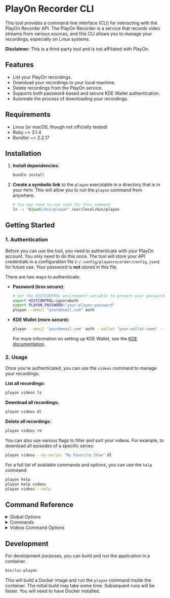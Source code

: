 # PlayOn Recorder CLI

This tool provides a command-line interface (CLI) for interacting with the PlayOn Recorder API. The PlayOn Recorder is a service that records video streams from various sources, and this CLI allows you to manage your recordings, especially on Linux systems.

**Disclaimer:** This is a third-party tool and is not affiliated with PlayOn.

## Features

*   List your PlayOn recordings.
*   Download your recordings to your local machine.
*   Delete recordings from the PlayOn service.
*   Supports both password-based and secure KDE Wallet authentication.
*   Automate the process of downloading your recordings.

## Requirements

*   Linux (or macOS, though not officially tested)
*   Ruby ~> 3.1.4
*   Bundler ~> 2.2.17

## Installation

1.  **Install dependencies:**
    ```bash
    bundle install
    ```

2.  **Create a symbolic link** to the `playon` executable in a directory that is in your `PATH`. This will allow you to run the `playon` command from anywhere.
    ```bash
    # You may need to use sudo for this command
    ln -s "$(pwd)/bin/playon" /usr/local/bin/playon
    ```

## Getting Started

### 1. Authentication

Before you can use the tool, you need to authenticate with your PlayOn account. You only need to do this once. The tool will store your API credentials in a configuration file (`~/.config/playonrecorder/config.json`) for future use. Your password is **not** stored in this file.

There are two ways to authenticate:

*   **Password (less secure):**
    ```bash
    # Set the HISTCONTROL environment variable to prevent your password from being saved in your shell history
    export HISTCONTROL=ignoreboth
    export PLAYON_PASSWORD="your-playon-password"
    playon --email "your@email.com" auth
    ```

*   **KDE Wallet (more secure):**
    ```bash
    playon --email "your@email.com" auth --wallet "your-wallet-name" --folder "your-folder-name"
    ```
    For more information on setting up KDE Wallet, see the [KDE documentation](https://docs.kde.org/stable5/en/kwalletmanager/kwallet5/introduction.html).

### 2. Usage

Once you're authenticated, you can use the `videos` command to manage your recordings.

**List all recordings:**

```bash
playon videos ls
```

**Download all recordings:**

```bash
playon videos dl
```

**Delete all recordings:**

```bash
playon videos rm
```

You can also use various flags to filter and sort your videos. For example, to download all episodes of a specific series:

```bash
playon videos --by-series "My Favorite Show" dl
```

For a full list of available commands and options, you can use the `help` command:

```bash
playon help
playon help videos
playon videos --help
```

## Command Reference

<details>
<summary>Global Options</summary>

```
-c, --config=arg - config file (default: /home/jimconn/.config/playonrecorder/config.json)
--email=arg      - Email address used to auth to PlayOn Recorder (default: none)
--help           - Show this message
--verbose=arg    - Verbosity level (default: none)
```
</details>

<details>
<summary>Commands</summary>

*   `auth`: Manage credential management to the PlayOn Recorder
*   `videos`: Manage videos on the PlayOn Recorder
*   `help`: Shows a list of commands or help for one command

</details>

<details>
<summary>Videos Command Options</summary>

```
-a, --[no-]all     - show all videos (default: enabled)
--by-season=arg    - just show videos from this season(s) (may be used more than once, default: none)
--by-series=arg    - just show videos from this series(s) (may be used more than once, default: none)
--dl-path=arg      - path to which to download videos (default: /nas/nas-media-3/stage)
--[no-]force       - force download of videos even if they already exist
--[no-]progress    - show download progress (default: enabled)
-r, --[no-]reverse - reverse the sort order
-s, --sort-by=arg  - sort by size, title, episode, download-date, rating, expiry, or year (default: title)
--show-as=arg      - show output as table, json, yaml, or csv (default: table)
--title=arg        - find videos with named title(s). Regex friendly and case insensitive (may be used more than once, default: none)
```
</details>

## Development

For development purposes, you can build and run the application in a container.

```bash
bin/lxc-playon
```

This will build a Docker image and run the `playon` command inside the container. The initial build may take some time. Subsequent runs will be faster. You will need to have Docker installed.